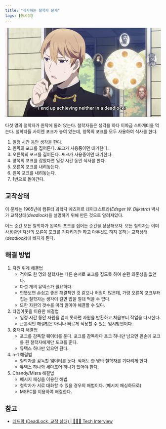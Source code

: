 ```yaml
---
title: "식사하는 철학자 문제"
tags: [동시성]
---
```


![](assets/dining-philosophers.jpg)

다섯 명의 철학자가 원탁에 둘러 앉는다. 철학자들은 생각을 하다 이따금 스파게티를 먹는다. 철학자들 사이엔 포크가 놓여 있는데, 양쪽의 포크를 모두 사용하여 식사를 한다.

1. 일정 시간 동안 생각을 한다.
2. 왼쪽의 포크를 집어든다. 포크가 사용중이면 대기한다.
3. 오른쪽의 포크를 집어든다. 포크가 사용중이면 대기한다.
4. 양쪽의 포크를 잡았다면 일정 시간 동안 식사를 한다.
5. 오른쪽 포크를 내려놓는다.
6. 왼쪽 포크를 내려놓는다.
7. 1번으로 돌아간다.

## 교착상태

이 문제는 1965년에 컴퓨터 과학자 에츠허르 데이크스트라(*Edsger W. Dijkstra*) 박사가 교착상태(*deadlock*)을 설명하기 위해 만든 것으로 알려져있다.

어느 순간 모든 철학자가 왼쪽의 포크를 집어든 순간을 상상해보자. 모든 철학자는 이미 사용중인 자신의 오른쪽 포크를 기다리기만 하고 아무것도 하지 못하는 교착상태(*deadlock*)에 빠지게 된다.

## 해결 방법

1. 자원 위계 해결법
	- 적어도 한 명의 철학자는 다른 순서로 포크를 집도록 하여 순환 의존성을 없앤다.
	- 다섯 개의 뮤텍스가 필요하다.
	- 언뜻보면 손쉽고 좋은 해결책인 것 같으나 허점이 많은데, 가령 오른쪽 포크부터 집는 철학자는 생각이 길면 밥을 절대 먹을 수 없다.
	- 또한 자원의 갯수를 미리 알아야 해결할 수 있다.
2. 타임아웃을 이용한 해결법
	- 일정 시간 동안 자원을 얻지 못하면 자원을 반환하고 처음부터 작업을 다시한다.
	- 근본적인 해결법은 아니나 빠르게 적용할 수 있는 임시방편이다.
3. 중재자 해결법
	- 포크를 감독할 웨이터를 둔다. 포크를 감독하다 포크 하나만 남으면 왼손에 포크를 쥔 철학자에게만 포크를 준다.
	- 뮤텍스 하나만 있으면 된다.
4. n-1 해결법
	- 철학자를 감독할 웨이터를 둔다. 적어도 한 명의 철학자를 기다리게 한다.
	- 뮤텍스 하나와 세마포어 하나가 있어야 한다. 
5. Chandy/Misra 해결법
	- 메시지 패싱을 이용한 해법.
	- 철학자가 서로 대화할 수 있을 경우의 해법이다. (메시지 패싱하므로)
	- MSPC를 이용하여 해결한다.

## 참고

- [데드락 (DeadLock, 교착 상태) | 👨🏻‍💻 Tech Interview](https://gyoogle.dev/blog/computer-science/operating-system/DeadLock.html)